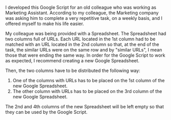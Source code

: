I developed this Google Script for an old colleague who was working as Marketing Assistant. According to my colleague, the Marketing company was asking him to complete a very repetitive task, on a weekly basis, and I offered myself to make his life easier. 

My colleague was being provided with a Spreadsheet. The Spreadsheet had two columns full of URLs. Each URL located in the 1st column had to be matched with an URL located in the 2nd column so that, at the end of the task, the similar URLs were on the same row and by "similar URLs", I mean those that were ending the same way. In order for the Google Script to work as expected, I recommend creating a new Google Spreadsheet.

Then, the two columns have to be distributed the following way:

1. One of the columns with URLs has to be placed on the 1st column of the new Google Spreadsheet.
2. The other column with URLs has to be placed on the 3rd column of the new Google Spreadsheet.

The 2nd and 4th columns of the new Spreadsheet will be left empty so that they can be used by the Google Script. 
